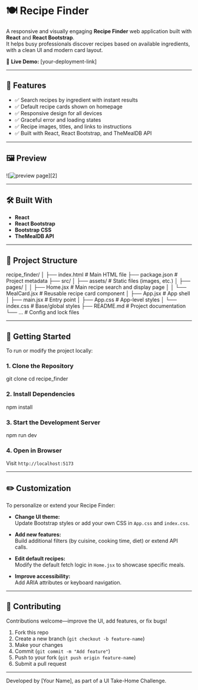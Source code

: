 # 🍽️ Recipe Finder

A responsive and visually engaging **Recipe Finder** web application built with **React** and **React Bootstrap**.  
It helps busy professionals discover recipes based on available ingredients, with a clean UI and modern card layout.

🔗 **Live Demo:** [your-deployment-link]

---

## 🌟 Features

- ✅ Search recipes by ingredient with instant results  
- ✅ Default recipe cards shown on homepage  
- ✅ Responsive design for all devices  
- ✅ Graceful error and loading states  
- ✅ Recipe images, titles, and links to instructions  
- ✅ Built with React, React Bootstrap, and TheMealDB API

---

## 🖼️ Preview

![![preview page](image.png)][2]

---

## 🛠️ Built With

- **React**  
- **React Bootstrap**  
- **Bootstrap CSS**  
- **TheMealDB API**

---

## 📁 Project Structure

recipe_finder/
│
├── index.html # Main HTML file
├── package.json # Project metadata
├── src/
│ ├── assets/ # Static files (images, etc.)
│ ├── pages/
│ │ ├── Home.jsx # Main recipe search and display page
│ │ └── MealCard.jsx # Reusable recipe card component
│ ├── App.jsx # App shell
│ ├── main.jsx # Entry point
│ ├── App.css # App-level styles
│ └── index.css # Base/global styles
├── README.md # Project documentation
└── ... # Config and lock files

---

## 🚀 Getting Started

To run or modify the project locally:

### 1. Clone the Repository
git clone <your-repo-url>
cd recipe_finder
### 2. Install Dependencies
npm install
### 3. Start the Development Server
npm run dev
### 4. Open in Browser

Visit `http://localhost:5173`

---

## ✏️ Customization

To personalize or extend your Recipe Finder:

- **Change UI theme:**  
  Update Bootstrap styles or add your own CSS in `App.css` and `index.css`.

- **Add new features:**  
  Build additional filters (by cuisine, cooking time, diet) or extend API calls.

- **Edit default recipes:**  
  Modify the default fetch logic in `Home.jsx` to showcase specific meals.

- **Improve accessibility:**  
  Add ARIA attributes or keyboard navigation.

---

## 🤝 Contributing

Contributions welcome—improve the UI, add features, or fix bugs!

1. Fork this repo  
2. Create a new branch (`git checkout -b feature-name`)  
3. Make your changes  
4. Commit (`git commit -m "Add feature"`)  
5. Push to your fork (`git push origin feature-name`)  
6. Submit a pull request

---

Developed by [Your Name], as part of a UI Take-Home Challenge.  

